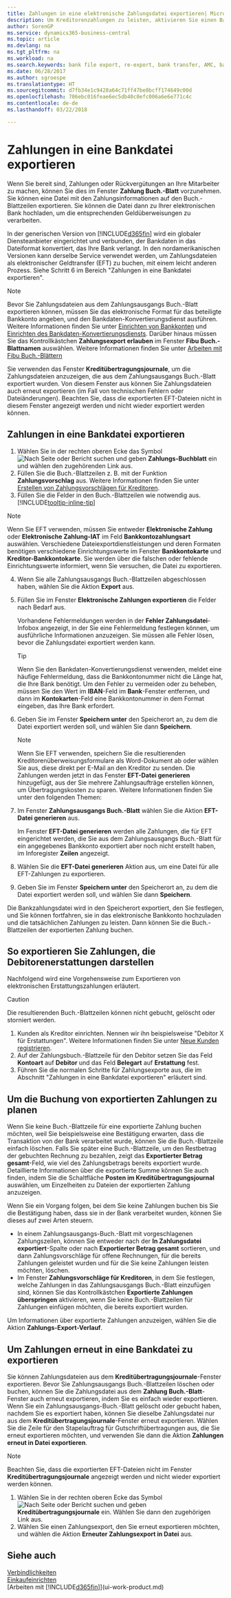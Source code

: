 ```yaml
---
title: Zahlungen in eine elektronische Zahlungsdatei exportieren| Microsoft Docs
description: Um Kreditorenzahlungen zu leisten, aktivieren Sie einen Bankdaten-Konvertierungsdienst, exportieren eine Bankdatei und laden die Datei elektronischen an Ihre Bank hoch.
author: SorenGP
ms.service: dynamics365-business-central
ms.topic: article
ms.devlang: na
ms.tgt_pltfrm: na
ms.workload: na
ms.search.keywords: bank file export, re-export, bank transfer, AMC, bank data conversion service, funds transfer
ms.date: 06/28/2017
ms.author: sgroespe
ms.translationtype: HT
ms.sourcegitcommit: d7fb34e1c9428a64c71ff47be8bcff174649c00d
ms.openlocfilehash: 706ebc016feae6ec5db40c0efc006a6e6e771c4c
ms.contentlocale: de-de
ms.lasthandoff: 03/22/2018

---
```

# <a name="export-payments-to-a-bank-file"></a>Zahlungen in eine Bankdatei exportieren
Wenn Sie bereit sind, Zahlungen oder Rückvergütungen an Ihre Mitarbeiter zu machen, können Sie dies  im Fenster **Zahlung Buch.-Blatt** vorzunehmen. Sie können eine Datei mit den Zahlungsinformationen auf den Buch.-Blattzeilen exportieren. Sie können die Datei dann zu Ihrer elektronischen Bank hochladen, um die entsprechenden Geldüberweisungen zu verarbeiten.

In der generischen Version von [!INCLUDE[d365fin](includes/d365fin_md.md)]  wird ein globaler Diensteanbieter eingerichtet und verbunden, der Bankdaten in das Dateiformat konvertiert, das Ihre Bank verlangt. In den nordamerikanischen Versionen kann derselbe Service verwendet werden, um Zahlungsdateien als elektronischer Geldtransfer (EFT) zu buchen, mit einem leicht anderen Prozess. Siehe Schritt 6 im Bereich "Zahlungen in eine Bankdatei exportieren".    

> [!NOTE]  
>   Bevor Sie Zahlungsdateien aus dem Zahlungsausgangs Buch.-Blatt exportieren können, müssen Sie das elektronische Format für das beteiligte Bankkonto angeben, und den Bankdaten-Konvertierungsdienst ausführen. Weitere Informationen finden Sie unter [Einrichten von Bankkonten](bank-how-setup-bank-accounts.md) und [Einrichten des Bankdaten-Konvertierungsdiensts](bank-how-setup-bank-data-conversion-service.md). Darüber hinaus müssen Sie das Kontrollkästchen **Zahlungsexport erlauben** im Fenster **Fibu Buch.-Blattnamen** auswählen. Weitere Informationen finden Sie unter [Arbeiten mit Fibu Buch.-Blättern](ui-work-general-journals.md)  

Sie verwenden das Fenster **Kreditübertragungsjournale**, um die Zahlungsdateien anzuzeigen, die aus dem Zahlungsausgangs Buch.-Blatt exportiert wurden. Von diesem Fenster aus können Sie Zahlungsdateien auch erneut exportieren (im Fall von technischen Fehlern oder Dateiänderungen). Beachten Sie, dass die exportierten EFT-Dateien nicht in diesem Fenster angezeigt werden und nicht wieder exportiert werden können.  

## <a name="to-export-payments-to-a-bank-file"></a>Zahlungen in eine Bankdatei exportieren
1. Wählen Sie in der rechten oberen Ecke das Symbol ![Nach Seite oder Bericht suchen](media/ui-search/search_small.png "Nach Seite oder Bericht suchen") und geben **Zahlungs-Buchblatt** ein und wählen den zugehörenden Link aus.
2. Füllen Sie die Buch.-Blattzeilen z. B. mit der Funktion **Zahlungsvorschlag** aus. Weitere Informationen finden Sie unter [Erstellen von Zahlungsvorschlägen für Kreditoren](payables-how-suggest-vendor-payments.md).
3. Füllen Sie die Felder in den Buch.-Blattzeilen wie notwendig aus. [!INCLUDE[tooltip-inline-tip](includes/tooltip-inline-tip_md.md)]

> [!NOTE]  
>   Wenn Sie EFT verwenden, müssen Sie entweder **Elektronische Zahlung** oder **Elektronische Zahlung-IAT** im Feld **Bankkontozahlungsart** auswählen. Verschiedene Dateiexportdienstleistungen und deren Formaten benötigen verschiedene Einrichtungswerte im Fenster **Bankkontokarte** und **Kreditor-Bankkontokarte**. Sie werden über die falschen oder fehlende Einrichtungswerte informiert, wenn Sie versuchen, die Datei zu exportieren.

4. Wenn Sie alle Zahlungsausgangs Buch.-Blattzeilen abgeschlossen haben, wählen Sie die Aktion **Export** aus.
5. Füllen Sie im Fenster **Elektronische Zahlungen exportieren** die Felder nach Bedarf aus.

    Vorhandene Fehlermeldungen werden in der **Fehler Zahlungsdatei**-Infobox angezeigt, in der Sie eine Fehlermeldung festlegen können, um ausführliche Informationen anzuzeigen. Sie müssen alle Fehler lösen, bevor die Zahlungsdatei exportiert werden kann.

    > [!TIP]  
    >   Wenn Sie den Bankdaten-Konvertierungsdienst verwenden, meldet eine häufige Fehlermeldung, dass die Bankkontonummer nicht die Länge hat, die Ihre Bank benötigt. Um den Fehler zu vermeiden oder zu beheben, müssen Sie den Wert im **IBAN**-Feld im **Bank**-Fenster entfernen, und dann im **Kontokarten**-Feld eine Bankkontonummer in dem Format eingeben, das Ihre Bank erfordert.

6. Geben Sie im Fenster **Speichern unter** den Speicherort an, zu dem die Datei exportiert werden soll, und wählen Sie dann **Speichern**.

    > [!NOTE]  
    >   Wenn Sie EFT verwenden, speichern Sie die resultierenden Kreditorenüberweisungsformulare als Word-Dokument ab oder wählen Sie aus, diese direkt per E-Mail an den Kreditor zu senden. Die Zahlungen werden jetzt in das Fenster **EFT-Datei generieren** hinzugefügt, aus der Sie mehrere Zahlungsaufträge erstellen können, um Übertragungskosten zu sparen. Weitere Informationen finden Sie unter den folgenden Themen:
7. Im Fenster **Zahlungsausgangs Buch.-Blatt** wählen Sie die Aktion **EFT-Datei generieren** aus.

    Im Fenster **EFT-Datei generieren** werden alle Zahlungen, die für EFT eingerichtet werden, die Sie aus dem Zahlungsausgangs Buch.-Blatt für ein angegebenes Bankkonto exportiert aber noch nicht erstellt haben, im Inforegister **Zeilen** angezeigt.
8. Wählen Sie die **EFT-Datei generieren** Aktion aus, um eine Datei für alle EFT-Zahlungen zu exportieren.
9. Geben Sie im Fenster **Speichern unter** den Speicherort an, zu dem die Datei exportiert werden soll, und wählen Sie dann **Speichern**.

Die Bankzahlungsdatei wird in den Speicherort exportiert, den Sie festlegen, und Sie können fortfahren, sie in das elektronische Bankkonto hochzuladen und die tatsächlichen Zahlungen zu leisten. Dann können Sie die Buch.-Blattzeilen der exportierten Zahlung buchen.

## <a name="to-export-payments-that-represent-customer-refunds"></a>So exportieren Sie Zahlungen, die Debitorenerstattungen darstellen
Nachfolgend wird eine Vorgehensweise zum Exportieren von elektronischen Erstattungszahlungen erläutert.

> [!CAUTION]  
>   Die resultierenden Buch.-Blattzeilen können nicht gebucht, gelöscht oder storniert werden.
1. Kunden als Kreditor einrichten. Nennen wir ihn beispielsweise "Debitor X für Erstattungen". Weitere Informationen finden Sie unter [Neue Kunden registrieren](purchasing-how-register-new-vendors.md).
2. Auf der Zahlungsbuch.-Blattzeile für den Debitor setzen Sie das Feld **Kontoart** auf **Debitor** und das Feld **Belegart** auf **Erstattung** fest.
3. Führen Sie die normalen Schritte für Zahlungsexporte aus, die im Abschnitt "Zahlungen in eine Bankdatei exportieren" erläutert sind.

## <a name="to-plan-when-to-post-exported-payments"></a>Um die Buchung von exportierten Zahlungen zu planen
Wenn Sie keine Buch.-Blattzeile für eine exportierte Zahlung buchen möchten, weil Sie beispielsweise eine Bestätigung erwarten, dass die Transaktion von der Bank verarbeitet wurde, können Sie die Buch.-Blattzeile einfach löschen. Falls Sie später eine Buch.-Blattzeile, um den Restbetrag der gebuchten Rechnung zu bezahlen, zeigt das **Exportierter Betrag gesamt**-Feld, wie viel des Zahlungsbetrags bereits exportiert wurde. Detaillierte Informationen über die exportierte Summe können Sie auch finden, indem Sie die Schaltfläche **Posten im Kreditübertragungsjournal** auswählen, um Einzelheiten zu Dateien der exportierten Zahlung anzuzeigen.

Wenn Sie ein Vorgang folgen, bei dem Sie keine Zahlungen buchen bis Sie die Bestätigung haben, dass sie in der Bank verarbeitet wurden, können Sie dieses auf zwei Arten steuern.

* In einem Zahlungsausgangs-Buch.-Blatt mit vorgeschlagenen Zahlungszeilen, können Sie entweder nach der **In Zahlungsdatei exportiert**-Spalte oder nach **Exportierter Betrag gesamt** sortieren, und dann Zahlungsvorschläge für offene Rechnungen, für die bereits Zahlungen geleistet wurden und für die Sie keine Zahlungen leisten möchten, löschen.
* Im Fenster **Zahlungsvorschläge für Kreditoren**, in dem Sie festlegen, welche Zahlungen in das Zahlungsausgangs Buch.-Blatt einzufügen sind, können Sie das Kontrollkästchen **Exportierte Zahlungen überspringen** aktivieren, wenn Sie keine Buch.-Blattzeilen für Zahlungen einfügen möchten, die bereits exportiert wurden.

Um Informationen über exportierte Zahlungen anzuzeigen, wählen Sie die Aktion **Zahlungs-Export-Verlauf**.

## <a name="to-re-export-payments-to-a-bank-file"></a>Um Zahlungen erneut in eine Bankdatei zu exportieren
Sie können Zahlungsdateien aus dem **Kreditübertragungsjournale**-Fenster exportieren. Bevor Sie Zahlungsausgangs Buch.-Blattzeilen löschen oder buchen, können Sie die Zahlungsdatei aus dem **Zahlung Buch.-Blatt**-Fenster auch erneut exportieren, indem Sie es einfach wieder exportieren. Wenn Sie ein Zahlungsausgangs-Buch.-Blatt gelöscht oder gebucht haben, nachdem Sie es exportiert haben, können Sie dieselbe Zahlungsdatei nur aus dem **Kreditübertragungsjournale**-Fenster erneut exportieren. Wählen Sie die Zeile für den Stapelauftrag für Gutschriftübertragungen aus, die Sie erneut exportieren möchten, und verwenden Sie dann die Aktion **Zahlungen erneut in Datei exportieren**.

> [!NOTE]  
>   Beachten Sie, dass die exportierten EFT-Dateien nicht im Fenster **Kreditübertragungsjournale** angezeigt werden und nicht wieder exportiert werden können.

1. Wählen Sie in der rechten oberen Ecke das Symbol ![Nach Seite oder Bericht suchen](media/ui-search/search_small.png "Nach Seite oder Bericht suchen") und geben **Kreditübertragungsjournale** ein. Wählen Sie dann den zugehörigen Link aus.
2. Wählen Sie einen Zahlungsexport, den Sie erneut exportieren möchten, und wählen die Aktion **Erneuter Zahlungsexport in Datei** aus.

## <a name="see-also"></a>Siehe auch
[Verbindlichkeiten](payables-manage-payables.md)  
[Einkaufeinrichten](purchasing-setup-purchasing.md)  
[Arbeiten mit [!INCLUDE[d365fin](includes/d365fin_md.md)]](ui-work-product.md)


